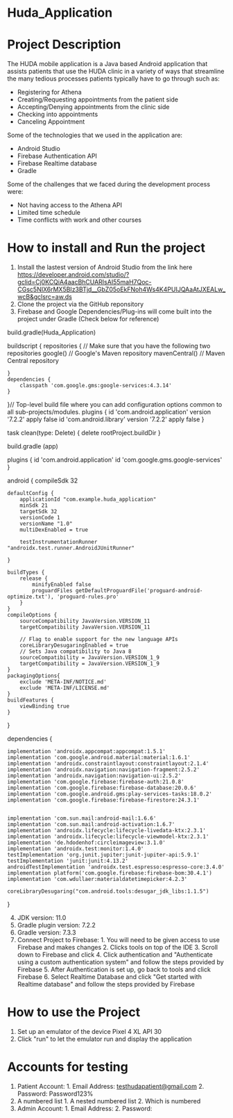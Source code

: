 # Huda_Application

# Project Description

The HUDA mobile application is a Java based Android application that assists patients that use the HUDA clinic in a variety of ways that 
streamline the many tedious processes patients typically have to go through such as:
  - Registering for Athena
  - Creating/Requesting appointments from the patient side
  - Accepting/Denying appointments from the clinic side
  - Checking into appointments
  - Canceling Appointment

Some of the technologies that we used in the application are:
  - Android Studio
  - Firebase Authentication API
  - Firebase Realtime database
  - Gradle
  
Some of the challenges that we faced during the development process were:
  - Not having access to the Athena API
  - Limited time schedule
  - Time conflicts with work and other courses
 
# How to install and Run the project
  1. Install the lastest version of Android Studio from the link here 
  https://developer.android.com/studio/?gclid=Cj0KCQiA4aacBhCUARIsAI55maH7Qoc-CGsc5NIX6rMX5BIz3BTjd__GbZ05oEkFNoh4Ws4K4PUIJQAaAtJXEALw_wcB&gclsrc=aw.ds
  2. Clone the project via the GitHub reponsitory 
  3. Firebase and Google Dependencies/Plug-ins will come built into the project under Gradle (Check below for reference)
  
  build.gradle(Huda_Application)
  
  buildscript {
    repositories {
        // Make sure that you have the following two repositories
        google()  // Google's Maven repository
        mavenCentral()  // Maven Central repository

    }
    dependencies {
        classpath 'com.google.gms:google-services:4.3.14'
    }
}// Top-level build file where you can add configuration options common to all sub-projects/modules.
plugins {
    id 'com.android.application' version '7.2.2' apply false
    id 'com.android.library' version '7.2.2' apply false
}

task clean(type: Delete) {
    delete rootProject.buildDir
}

build.gradle (app)

plugins {
    id 'com.android.application'
    id 'com.google.gms.google-services'
}

android {
    compileSdk 32

    defaultConfig {
        applicationId "com.example.huda_application"
        minSdk 21
        targetSdk 32
        versionCode 1
        versionName "1.0"
        multiDexEnabled = true

        testInstrumentationRunner "androidx.test.runner.AndroidJUnitRunner"

    }

    buildTypes {
        release {
            minifyEnabled false
            proguardFiles getDefaultProguardFile('proguard-android-optimize.txt'), 'proguard-rules.pro'
        }
    }
    compileOptions {
        sourceCompatibility JavaVersion.VERSION_11
        targetCompatibility JavaVersion.VERSION_11

        // Flag to enable support for the new language APIs
        coreLibraryDesugaringEnabled = true
        // Sets Java compatibility to Java 8
        sourceCompatibility = JavaVersion.VERSION_1_9
        targetCompatibility = JavaVersion.VERSION_1_9
    }
    packagingOptions{
        exclude 'META-INF/NOTICE.md'
        exclude 'META-INF/LICENSE.md'
    }
    buildFeatures {
        viewBinding true
    }
}

dependencies {

    implementation 'androidx.appcompat:appcompat:1.5.1'
    implementation 'com.google.android.material:material:1.6.1'
    implementation 'androidx.constraintlayout:constraintlayout:2.1.4'
    implementation 'androidx.navigation:navigation-fragment:2.5.2'
    implementation 'androidx.navigation:navigation-ui:2.5.2'
    implementation 'com.google.firebase:firebase-auth:21.0.8'
    implementation 'com.google.firebase:firebase-database:20.0.6'
    implementation 'com.google.android.gms:play-services-tasks:18.0.2'
    implementation 'com.google.firebase:firebase-firestore:24.3.1'


    implementation 'com.sun.mail:android-mail:1.6.6'
    implementation 'com.sun.mail:android-activation:1.6.7'
    implementation 'androidx.lifecycle:lifecycle-livedata-ktx:2.3.1'
    implementation 'androidx.lifecycle:lifecycle-viewmodel-ktx:2.3.1'
    implementation 'de.hdodenhof:circleimageview:3.1.0'
    implementation 'androidx.test:monitor:1.4.0'
    testImplementation 'org.junit.jupiter:junit-jupiter-api:5.9.1'
    testImplementation 'junit:junit:4.13.2'
    androidTestImplementation 'androidx.test.espresso:espresso-core:3.4.0'
    implementation platform('com.google.firebase:firebase-bom:30.4.1')
    implementation 'com.wdullaer:materialdatetimepicker:4.2.3'

    coreLibraryDesugaring("com.android.tools:desugar_jdk_libs:1.1.5")
}

  4. JDK version: 11.0
  5. Gradle plugin version: 7.2.2
  6. Gradle version: 7.3.3
  7. Connect Project to Firebase:
    1. You will need to be given access to use Firebase and makes changes
    2. Clicks tools on top of the IDE
    3. Scroll down to Firebase and click
    4. Click authentication and "Authenticate using a custom authentication system" and follow the steps provided by Firebase
    5. After Authentication is set up, go back to tools and click Firebase
    6. Select Realtime Database and click "Get started with Realtime database" and follow the steps provided by Firebase

# How to use the Project
  1. Set up an emulator of the device Pixel 4 XL API 30
  2. Click "run" to let the emulator run and display the application 
  
# Accounts for testing
  1. Patient Account:
    1. Email Address: testhudapatient@gmail.com
    2. Password: Password123%
  1. A numbered list
              1. A nested numbered list
              2. Which is numbered
  2. Admin Account:
    1. Email Address: 
    2. Password:
